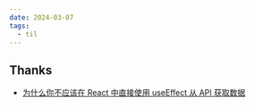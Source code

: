 ```yaml
---
date: 2024-03-07
tags:
  - til
---
```


## Thanks

- [为什么你不应该在 React 中直接使用 useEffect 从 API 获取数据](https://blog.skk.moe/post/why-you-should-not-fetch-data-directly-in-use-effect/#)
